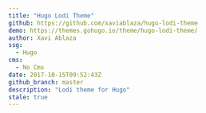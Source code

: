 ```yaml
---
title: "Hugo Lodi Theme"
github: https://github.com/xaviablaza/hugo-lodi-theme
demo: https://themes.gohugo.io/theme/hugo-lodi-theme/
author: Xavi Ablaza
ssg:
  - Hugo
cms:
  - No Cms
date: 2017-10-15T09:52:43Z
github_branch: master
description: "Lodi theme for Hugo"
stale: true
---
```

